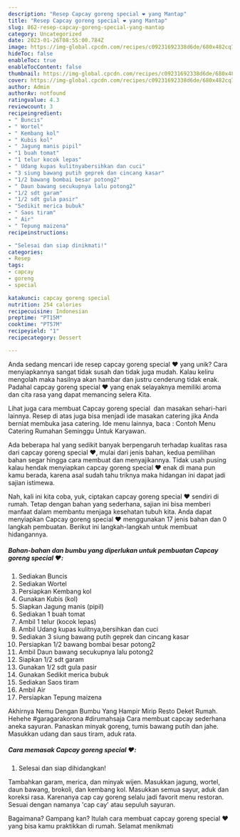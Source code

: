 ```yaml
---
description: "Resep Capcay goreng special ❤️ yang Mantap"
title: "Resep Capcay goreng special ❤️ yang Mantap"
slug: 862-resep-capcay-goreng-special-yang-mantap
category: Uncategorized
date: 2023-01-26T08:55:00.784Z
image: https://img-global.cpcdn.com/recipes/c09231692338d6de/680x482cq70/capcay-goreng-special-foto-resep-utama.jpg
hideToc: false
enableToc: true
enableTocContent: false
thumbnail: https://img-global.cpcdn.com/recipes/c09231692338d6de/680x482cq70/capcay-goreng-special-foto-resep-utama.jpg
cover: https://img-global.cpcdn.com/recipes/c09231692338d6de/680x482cq70/capcay-goreng-special-foto-resep-utama.jpg
author: Admin
authorAv: notfound
ratingvalue: 4.3
reviewcount: 3
recipeingredient:
- " Buncis"
- " Wortel"
- " Kembang kol"
- " Kubis kol"
- " Jagung manis pipil"
- "1 buah tomat"
- "1 telur kocok lepas"
- " Udang kupas kulitnyabersihkan dan cuci"
- "3 siung bawang putih geprek dan cincang kasar"
- "1/2 bawang bombai besar potong2"
- " Daun bawang secukupnya lalu potong2"
- "1/2 sdt garam"
- "1/2 sdt gula pasir"
- "Sedikit merica bubuk"
- " Saos tiram"
- " Air"
- " Tepung maizena"
recipeinstructions:

- "Selesai dan siap dinikmati!"
categories:
- Resep
tags:
- capcay
- goreng
- special

katakunci: capcay goreng special 
nutrition: 254 calories
recipecuisine: Indonesian
preptime: "PT15M"
cooktime: "PT57M"
recipeyield: "1"
recipecategory: Dessert

---
```





Anda sedang mencari ide resep capcay goreng special ❤️ yang unik? Cara menyiapkannya sangat tidak susah dan tidak juga mudah. Kalau keliru mengolah maka hasilnya akan hambar dan justru cenderung tidak enak. Padahal capcay goreng special ❤️ yang enak selayaknya memiliki aroma dan cita rasa yang dapat memancing selera Kita.





Lihat juga cara membuat Capcay goreng special ️ dan masakan sehari-hari lainnya. Resep di atas juga bisa menjadi ide masakan catering jika Anda berniat membuka jasa catering. Ide menu lainnya, baca : Contoh Menu Catering Rumahan Seminggu Untuk Karyawan.

Ada beberapa hal yang sedikit banyak berpengaruh terhadap kualitas rasa dari capcay goreng special ❤️, mulai dari jenis bahan, kedua pemilihan bahan segar hingga cara membuat dan menyajikannya. Tidak usah pusing kalau hendak menyiapkan capcay goreng special ❤️ enak di mana pun kamu berada, karena asal sudah tahu triknya maka hidangan ini dapat jadi sajian istimewa.






Nah, kali ini kita coba, yuk, ciptakan capcay goreng special ❤️ sendiri di rumah. Tetap dengan bahan yang sederhana, sajian ini bisa memberi manfaat dalam membantu menjaga kesehatan tubuh kita. Anda dapat menyiapkan Capcay goreng special ❤️ menggunakan 17 jenis bahan dan 0 langkah pembuatan. Berikut ini langkah-langkah untuk membuat hidangannya.

<!--inarticleads1-->

##### Bahan-bahan dan bumbu yang diperlukan untuk pembuatan Capcay goreng special ❤️:

1. Sediakan  Buncis
1. Sediakan  Wortel
1. Persiapkan  Kembang kol
1. Gunakan  Kubis (kol)
1. Siapkan  Jagung manis (pipil)
1. Sediakan 1 buah tomat
1. Ambil 1 telur (kocok lepas)
1. Ambil  Udang kupas kulitnya,bersihkan dan cuci
1. Sediakan 3 siung bawang putih geprek dan cincang kasar
1. Persiapkan 1/2 bawang bombai besar potong2
1. Ambil  Daun bawang secukupnya lalu potong2
1. Siapkan 1/2 sdt garam
1. Gunakan 1/2 sdt gula pasir
1. Gunakan Sedikit merica bubuk
1. Sediakan  Saos tiram
1. Ambil  Air
1. Persiapkan  Tepung maizena


Akhirnya Nemu Dengan Bumbu Yang Hampir Mirip Resto Deket Rumah. Hehehe #garagarakorona #dirumahsaja Cara membuat capcay sederhana aneka sayuran. Panaskan minyak goreng, tumis bawang putih dan jahe. Masukkan udang dan saus tiram, aduk rata. 

<!--inarticleads2-->

##### Cara memasak Capcay goreng special ❤️:


1. Selesai dan siap dihidangkan!

Tambahkan garam, merica, dan minyak wijen. Masukkan jagung, wortel, daun bawang, brokoli, dan kembang kol. Masukkan semua sayur, aduk dan koreksi rasa. Karenanya cap cay goreng selalu jadi favorit menu restoran. Sesuai dengan namanya &#39;cap cay&#39; atau sepuluh sayuran. 

Bagaimana? Gampang kan? Itulah cara membuat capcay goreng special ❤️ yang bisa kamu praktikkan di rumah. Selamat menikmati
